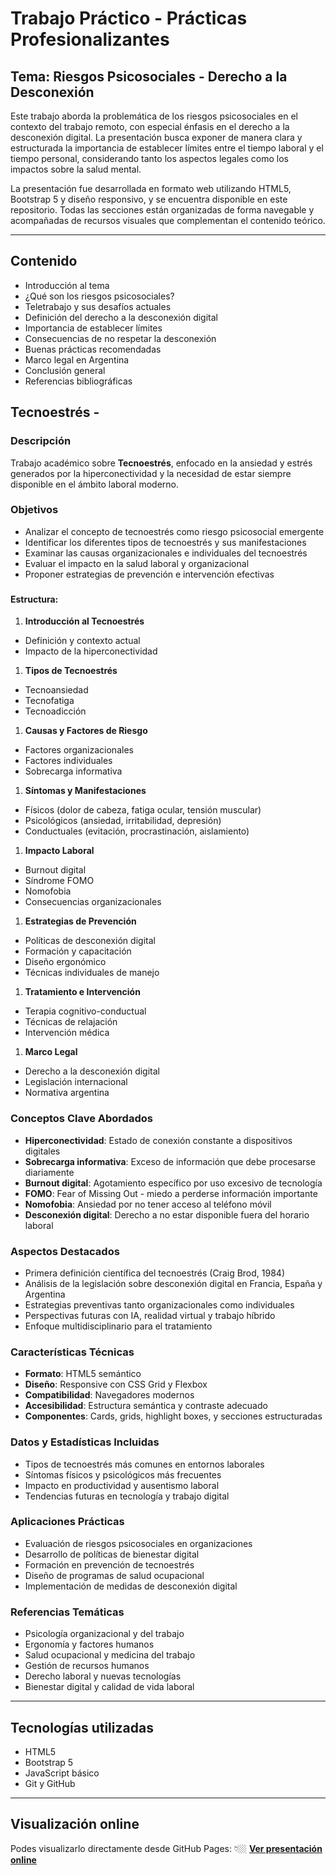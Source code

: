 # Trabajo Práctico - Prácticas Profesionalizantes

## Tema: Riesgos Psicosociales - Derecho a la Desconexión

Este trabajo aborda la problemática de los riesgos psicosociales en el contexto del trabajo remoto, con especial énfasis en el derecho a la desconexión digital. La presentación busca exponer de manera clara y estructurada la importancia de establecer límites entre el tiempo laboral y el tiempo personal, considerando tanto los aspectos legales como los impactos sobre la salud mental.

La presentación fue desarrollada en formato web utilizando HTML5, Bootstrap 5 y diseño responsivo, y se encuentra disponible en este repositorio. Todas las secciones están organizadas de forma navegable y acompañadas de recursos visuales que complementan el contenido teórico.

---

## Contenido

- Introducción al tema
- ¿Qué son los riesgos psicosociales?
- Teletrabajo y sus desafíos actuales
- Definición del derecho a la desconexión digital
- Importancia de establecer límites
- Consecuencias de no respetar la desconexión
- Buenas prácticas recomendadas
- Marco legal en Argentina
- Conclusión general
- Referencias bibliográficas









## Tecnoestrés -

### Descripción

Trabajo académico sobre **Tecnoestrés**, enfocado en la ansiedad y estrés generados por la hiperconectividad y la necesidad de estar siempre disponible en el ámbito laboral moderno.

### Objetivos

- Analizar el concepto de tecnoestrés como riesgo psicosocial emergente
- Identificar los diferentes tipos de tecnoestrés y sus manifestaciones
- Examinar las causas organizacionales e individuales del tecnoestrés
- Evaluar el impacto en la salud laboral y organizacional
- Proponer estrategias de prevención e intervención efectivas

### 

#### Estructura:

1. **Introducción al Tecnoestrés**
- Definición y contexto actual
- Impacto de la hiperconectividad
1. **Tipos de Tecnoestrés**
- Tecnoansiedad
- Tecnofatiga
- Tecnoadicción
1. **Causas y Factores de Riesgo**
- Factores organizacionales
- Factores individuales
- Sobrecarga informativa
1. **Síntomas y Manifestaciones**
- Físicos (dolor de cabeza, fatiga ocular, tensión muscular)
- Psicológicos (ansiedad, irritabilidad, depresión)
- Conductuales (evitación, procrastinación, aislamiento)
1. **Impacto Laboral**
- Burnout digital
- Síndrome FOMO
- Nomofobia
- Consecuencias organizacionales
1. **Estrategias de Prevención**
- Políticas de desconexión digital
- Formación y capacitación
- Diseño ergonómico
- Técnicas individuales de manejo
1. **Tratamiento e Intervención**
- Terapia cognitivo-conductual
- Técnicas de relajación
- Intervención médica
1. **Marco Legal**
- Derecho a la desconexión digital
- Legislación internacional
- Normativa argentina

### Conceptos Clave Abordados

- **Hiperconectividad**: Estado de conexión constante a dispositivos digitales
- **Sobrecarga informativa**: Exceso de información que debe procesarse diariamente
- **Burnout digital**: Agotamiento específico por uso excesivo de tecnología
- **FOMO**: Fear of Missing Out - miedo a perderse información importante
- **Nomofobia**: Ansiedad por no tener acceso al teléfono móvil
- **Desconexión digital**: Derecho a no estar disponible fuera del horario laboral

### Aspectos Destacados

- Primera definición científica del tecnoestrés (Craig Brod, 1984)
- Análisis de la legislación sobre desconexión digital en Francia, España y Argentina
- Estrategias preventivas tanto organizacionales como individuales
- Perspectivas futuras con IA, realidad virtual y trabajo híbrido
- Enfoque multidisciplinario para el tratamiento

### Características Técnicas

- **Formato**: HTML5 semántico
- **Diseño**: Responsive con CSS Grid y Flexbox
- **Compatibilidad**: Navegadores modernos
- **Accesibilidad**: Estructura semántica y contraste adecuado
- **Componentes**: Cards, grids, highlight boxes, y secciones estructuradas

### Datos y Estadísticas Incluidas

- Tipos de tecnoestrés más comunes en entornos laborales
- Síntomas físicos y psicológicos más frecuentes
- Impacto en productividad y ausentismo laboral
- Tendencias futuras en tecnología y trabajo digital

### Aplicaciones Prácticas

- Evaluación de riesgos psicosociales en organizaciones
- Desarrollo de políticas de bienestar digital
- Formación en prevención de tecnoestrés
- Diseño de programas de salud ocupacional
- Implementación de medidas de desconexión digital

### Referencias Temáticas

- Psicología organizacional y del trabajo
- Ergonomía y factores humanos
- Salud ocupacional y medicina del trabajo
- Gestión de recursos humanos
- Derecho laboral y nuevas tecnologías
- Bienestar digital y calidad de vida laboral








---

## Tecnologías utilizadas

- HTML5
- Bootstrap 5
- JavaScript básico
- Git y GitHub

---

## Visualización online

Podes visualizarlo directamente desde GitHub Pages: 👇🏼 
**[Ver presentación online](https://juanmanuelg1987.github.io/PP1-TP3-garcia-juan/)**




